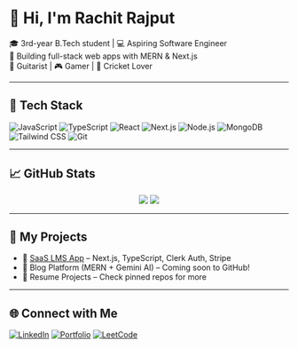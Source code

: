 # 👋 Hi, I'm Rachit Rajput

🎓 3rd-year B.Tech student | 💻 Aspiring Software Engineer  
🚀 Building full-stack web apps with MERN & Next.js  
🎸 Guitarist | 🎮 Gamer | 🏏 Cricket Lover

---

## 🧰 Tech Stack
![JavaScript](https://img.shields.io/badge/-JavaScript-black?style=flat&logo=javascript)
![TypeScript](https://img.shields.io/badge/-TypeScript-black?style=flat&logo=typescript)
![React](https://img.shields.io/badge/-React-black?style=flat&logo=react)
![Next.js](https://img.shields.io/badge/-Next.js-black?style=flat&logo=next.js)
![Node.js](https://img.shields.io/badge/-Node.js-black?style=flat&logo=node.js)
![MongoDB](https://img.shields.io/badge/-MongoDB-black?style=flat&logo=mongodb)
![Tailwind CSS](https://img.shields.io/badge/-TailwindCSS-black?style=flat&logo=tailwind-css)
![Git](https://img.shields.io/badge/-Git-black?style=flat&logo=git)

---

## 📈 GitHub Stats
<p align="center">
  <img src="https://github-readme-stats.vercel.app/api?username=Rachgit28&show_icons=true&theme=radical" />
  <img src="https://github-readme-streak-stats.herokuapp.com/?user=Rachgit28&theme=radical" />
</p>

---

## 🧠 My Projects
- 🔗 [SaaS LMS App](https://github.com/Rachgit28/saas-app) – Next.js, TypeScript, Clerk Auth, Stripe
- 📝 Blog Platform (MERN + Gemini AI) – Coming soon to GitHub!
- 💼 Resume Projects – Check pinned repos for more

---

## 🌐 Connect with Me
[![LinkedIn](https://img.shields.io/badge/-LinkedIn-blue?style=flat&logo=linkedin)](https://www.linkedin.com/in/rachit-rajput-727004228/)
[![Portfolio](https://img.shields.io/badge/-Portfolio-black?style=flat&logo=google-chrome)](https://your-portfolio-link.com)
[![LeetCode](https://img.shields.io/badge/-LeetCode-orange?style=flat&logo=leetcode)](https://leetcode.com/yourprofile/)
